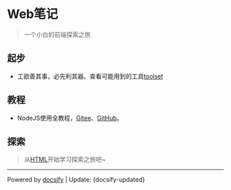 <!-- 
* 该文件是根目录
* 当直接访问时，显示的页面是该页面
* 如果没有设置自定义侧边栏，该文件的标题会显示在侧边栏
-->

# Web笔记

> 一个小白的前端探索之旅

## 起步

* 工欲善其事，必先利其器。查看可能用到的工具[toolset](https://gitee.com/ajaxsync/toolset)

## 教程

* NodeJS使用全教程，[Gitee](https://gitee.com/ajaxsync/toolset/wikis/)、[GitHub](https://github.com/ajaxsync/webdocs/wiki)。

## 探索
> 从[HTML](base/html/README.md)开始学习探索之旅吧~

<hr>
<!-- 更新日期 -->

Powered by [docsify](https://docsify.js.org/) <span>|</span> 
Update: {docsify-updated} 

